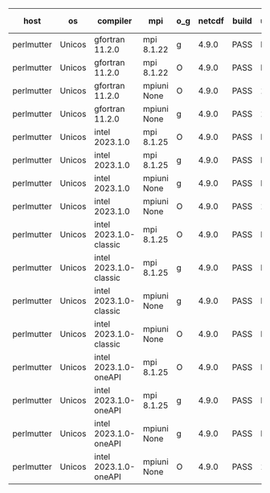

| host     | os       | compiler                              | mpi                      | o_g        | netcdf        | build       | u_pass          | u_fail          | s_pass            | s_fail            | e_pass             | e_fail             | nuopc_pass       | nuopc_fail       | artifacts link          |
|----------|----------|---------------------------------------|--------------------------|------------|---------------|-------------|-----------------|-----------------|-------------------|-------------------|--------------------|--------------------|------------------|------------------|-------------------------|
| perlmutter | Unicos | gfortran 11.2.0 | mpi 8.1.22  | g | 4.9.0  | PASS | None | None | None | None | None | None | None | None | <a href="https://github.com/esmf-org/esmf-test-artifacts/tree/0a504fd14ab2099a376d268ceaecb16355eb7ca3/fix_darshan-trace/gfortran/11.2.0/g/mpi/8.1.22" target="_blank">0a504fd</a> | 
| perlmutter | Unicos | gfortran 11.2.0 | mpi 8.1.22  | O | 4.9.0  | PASS | None | None | None | None | None | None | None | None | <a href="https://github.com/esmf-org/esmf-test-artifacts/tree/3812c4cb24ea96426ef858f42313f247255f539c/fix_darshan-trace/gfortran/11.2.0/O/mpi/8.1.22" target="_blank">3812c4c</a> | 
| perlmutter | Unicos | gfortran 11.2.0 | mpiuni None  | O | 4.9.0  | PASS | 12392 | 0 | 8 | 0 | 44 | 0 | None | None | <a href="https://github.com/esmf-org/esmf-test-artifacts/tree/7966f121c15c84faba4dd322babb8ba84950c8d7/fix_darshan-trace/gfortran/11.2.0/O/mpiuni/None" target="_blank">7966f12</a> | 
| perlmutter | Unicos | gfortran 11.2.0 | mpiuni None  | g | 4.9.0  | PASS | 12392 | 0 | 8 | 0 | 44 | 0 | None | None | <a href="https://github.com/esmf-org/esmf-test-artifacts/tree/169a6952add806c6a9fa89245c9057299578e555/fix_darshan-trace/gfortran/11.2.0/g/mpiuni/None" target="_blank">169a695</a> | 
| perlmutter | Unicos | intel 2023.1.0 | mpi 8.1.25  | O | 4.9.0  | PASS | None | None | None | None | None | None | None | None | <a href="https://github.com/esmf-org/esmf-test-artifacts/tree/61a790136facbd96bbf7e95aba58ab333902cac5/fix_darshan-trace/intel/2023.1.0/O/mpi/8.1.25" target="_blank">61a7901</a> | 
| perlmutter | Unicos | intel 2023.1.0 | mpi 8.1.25  | g | 4.9.0  | PASS | None | None | None | None | None | None | None | None | <a href="https://github.com/esmf-org/esmf-test-artifacts/tree/bafd37a9a4eec1af86863974ab1dca2adc4027a7/fix_darshan-trace/intel/2023.1.0/g/mpi/8.1.25" target="_blank">bafd37a</a> | 
| perlmutter | Unicos | intel 2023.1.0 | mpiuni None  | g | 4.9.0  | PASS | None | None | None | None | None | None | None | None | <a href="https://github.com/esmf-org/esmf-test-artifacts/tree/b2f1d02e21e64ed048ba4a67ef92a7a7a067033b/fix_darshan-trace/intel/2023.1.0/g/mpiuni/None" target="_blank">b2f1d02</a> | 
| perlmutter | Unicos | intel 2023.1.0 | mpiuni None  | O | 4.9.0  | PASS | 12392 | 0 | 8 | 0 | 44 | 0 | None | None | <a href="https://github.com/esmf-org/esmf-test-artifacts/tree/659cff38a7ea119a552d95a84ed17b2084db7b3d/fix_darshan-trace/intel/2023.1.0/O/mpiuni/None" target="_blank">659cff3</a> | 
| perlmutter | Unicos | intel 2023.1.0-classic | mpi 8.1.25  | O | 4.9.0  | PASS | None | None | None | None | None | None | None | None | <a href="https://github.com/esmf-org/esmf-test-artifacts/tree/ff5340cc575215d4827cfbc016ae4a181c1c3d88/fix_darshan-trace/intel/2023.1.0-classic/O/mpi/8.1.25" target="_blank">ff5340c</a> | 
| perlmutter | Unicos | intel 2023.1.0-classic | mpi 8.1.25  | g | 4.9.0  | PASS | None | None | None | None | None | None | None | None | <a href="https://github.com/esmf-org/esmf-test-artifacts/tree/4844deb24cfaa08a736cf516c89b87d020daf37e/fix_darshan-trace/intel/2023.1.0-classic/g/mpi/8.1.25" target="_blank">4844deb</a> | 
| perlmutter | Unicos | intel 2023.1.0-classic | mpiuni None  | g | 4.9.0  | PASS | None | None | None | None | None | None | None | None | <a href="https://github.com/esmf-org/esmf-test-artifacts/tree/d53b5640df059ec6ae2cd2e256b7fbeb6e2709b9/fix_darshan-trace/intel/2023.1.0-classic/g/mpiuni/None" target="_blank">d53b564</a> | 
| perlmutter | Unicos | intel 2023.1.0-classic | mpiuni None  | O | 4.9.0  | PASS | None | None | None | None | None | None | None | None | <a href="https://github.com/esmf-org/esmf-test-artifacts/tree/dc27b5854e7410549cf939edec3a71108e8df6d9/fix_darshan-trace/intel/2023.1.0-classic/O/mpiuni/None" target="_blank">dc27b58</a> | 
| perlmutter | Unicos | intel 2023.1.0-oneAPI | mpi 8.1.25  | O | 4.9.0  | PASS | None | None | None | None | None | None | None | None | <a href="https://github.com/esmf-org/esmf-test-artifacts/tree/7dd33c6ea55f4305d9dc43e683ba0e872bcca7b2/fix_darshan-trace/intel/2023.1.0-oneAPI/O/mpi/8.1.25" target="_blank">7dd33c6</a> | 
| perlmutter | Unicos | intel 2023.1.0-oneAPI | mpi 8.1.25  | g | 4.9.0  | PASS | None | None | None | None | None | None | None | None | <a href="https://github.com/esmf-org/esmf-test-artifacts/tree/249a47bcf4199833202a3ffc96fcff585f90cb17/fix_darshan-trace/intel/2023.1.0-oneAPI/g/mpi/8.1.25" target="_blank">249a47b</a> | 
| perlmutter | Unicos | intel 2023.1.0-oneAPI | mpiuni None  | g | 4.9.0  | PASS | None | None | None | None | None | None | None | None | <a href="https://github.com/esmf-org/esmf-test-artifacts/tree/88ca9a60f24dd28ce856955fa43c1473c204158f/fix_darshan-trace/intel/2023.1.0-oneAPI/g/mpiuni/None" target="_blank">88ca9a6</a> | 
| perlmutter | Unicos | intel 2023.1.0-oneAPI | mpiuni None  | O | 4.9.0  | PASS | 12392 | 0 | 8 | 0 | 44 | 0 | None | None | <a href="https://github.com/esmf-org/esmf-test-artifacts/tree/09b632f82bf10a54b4b679b317468f732a10cff8/fix_darshan-trace/intel/2023.1.0-oneAPI/O/mpiuni/None" target="_blank">09b632f</a> | 

